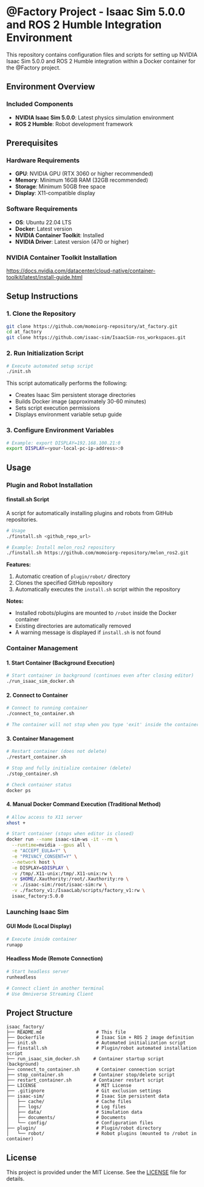 # @Factory Project - Isaac Sim 5.0.0 and ROS 2 Humble Integration Environment

This repository contains configuration files and scripts for setting up NVIDIA Isaac Sim 5.0.0 and ROS 2 Humble integration within a Docker container for the @Factory project.

## Environment Overview

### Included Components
- **NVIDIA Isaac Sim 5.0.0**: Latest physics simulation environment
- **ROS 2 Humble**: Robot development framework


## Prerequisites

### Hardware Requirements
- **GPU**: NVIDIA GPU (RTX 3060 or higher recommended)
- **Memory**: Minimum 16GB RAM (32GB recommended)
- **Storage**: Minimum 50GB free space
- **Display**: X11-compatible display

### Software Requirements
- **OS**: Ubuntu 22.04 LTS
- **Docker**: Latest version
- **NVIDIA Container Toolkit**: Installed
- **NVIDIA Driver**: Latest version (470 or higher)

### NVIDIA Container Toolkit Installation

https://docs.nvidia.com/datacenter/cloud-native/container-toolkit/latest/install-guide.html

## Setup Instructions

### 1. Clone the Repository
```bash
git clone https://github.com/momoiorg-repository/at_factory.git
cd at_factory
git clone https://github.com/isaac-sim/IsaacSim-ros_workspaces.git
```

### 2. Run Initialization Script
```bash
# Execute automated setup script
./init.sh
```

This script automatically performs the following:
- Creates Isaac Sim persistent storage directories
- Builds Docker image (approximately 30-60 minutes)
- Sets script execution permissions
- Displays environment variable setup guide

### 3. Configure Environment Variables
```bash
# Example: export DISPLAY=192.168.100.21:0
export DISPLAY=<your-local-pc-ip-address>:0
```

## Usage

### Plugin and Robot Installation

#### finstall.sh Script
A script for automatically installing plugins and robots from GitHub repositories.

```bash
# Usage
./finstall.sh <github_repo_url>

# Example: Install melon_ros2 repository
./finstall.sh https://github.com/momoiorg-repository/melon_ros2.git
```

**Features:**
1. Automatic creation of `plugin/robot/` directory
2. Clones the specified GitHub repository
3. Automatically executes the `install.sh` script within the repository

**Notes:**
- Installed robots/plugins are mounted to `/robot` inside the Docker container
- Existing directories are automatically removed
- A warning message is displayed if `install.sh` is not found

### Container Management

#### 1. Start Container (Background Execution)
```bash
# Start container in background (continues even after closing editor)
./run_isaac_sim_docker.sh
```

#### 2. Connect to Container
```bash
# Connect to running container
./connect_to_container.sh

# The container will not stop when you type 'exit' inside the container
```

#### 3. Container Management
```bash
# Restart container (does not delete)
./restart_container.sh

# Stop and fully initialize container (delete)
./stop_container.sh

# Check container status
docker ps
```

#### 4. Manual Docker Command Execution (Traditional Method)
```bash
# Allow access to X11 server
xhost +

# Start container (stops when editor is closed)
docker run --name isaac-sim-ws -it --rm \
  --runtime=nvidia --gpus all \
  -e "ACCEPT_EULA=Y" \
  -e "PRIVACY_CONSENT=Y" \
  --network host \
  -e DISPLAY=$DISPLAY \
  -v /tmp/.X11-unix:/tmp/.X11-unix:rw \
  -v $HOME/.Xauthority:/root/.Xauthority:ro \
  -v ./isaac-sim:/root/isaac-sim:rw \
  -v ./factory_v1:/IsaacLab/scripts/factory_v1:rw \
  isaac_factory:5.0.0
```

### Launching Isaac Sim

#### GUI Mode (Local Display)
```bash
# Execute inside container
runapp
```

#### Headless Mode (Remote Connection)
```bash
# Start headless server
runheadless

# Connect client in another terminal
# Use Omniverse Streaming Client
```

## Project Structure

```
isaac_factory/
├── README.md                    # This file
├── Dockerfile                   # Isaac Sim + ROS 2 image definition
├── init.sh                      # Automated initialization script
├── finstall.sh                  # Plugin/robot automated installation script
├── run_isaac_sim_docker.sh     # Container startup script (background)
├── connect_to_container.sh      # Container connection script
├── stop_container.sh           # Container stop/delete script
├── restart_container.sh        # Container restart script
├── LICENSE                      # MIT License
├── .gitignore                   # Git exclusion settings
├── isaac-sim/                   # Isaac Sim persistent data
│   ├── cache/                   # Cache files
│   ├── logs/                    # Log files
│   ├── data/                    # Simulation data
│   ├── documents/               # Documents
│   └── config/                  # Configuration files
├── plugin/                      # Plugin/robot directory
│   └── robot/                   # Robot plugins (mounted to /robot in container)
```

## License

This project is provided under the MIT License. See the [LICENSE](LICENSE) file for details.
